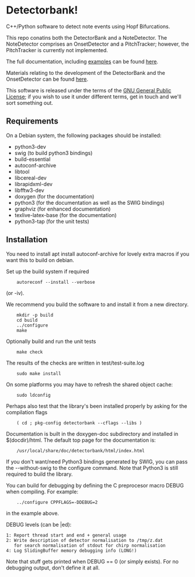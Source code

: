 # Detectorbank!

C++/Python software to detect note events using Hopf Bifurcations.

This repo conatins both the DetectorBank and a NoteDetector.
The NoteDetector comprises an OnsetDetector and a PitchTracker;
however, the PitchTracker is currently not implemented.

The full documentation, including [examples](https://keziah55.github.io/DetectorBank/PythonExamples.html) 
can be found [here](https://keziah55.github.io/DetectorBank/).

Materials relating to the development of the DetectorBank and the 
OnsetDetector can be found [here](https://github.com/keziah55/ExtraThesisMaterial).

This software is released under the terms of the 
[GNU General Public License](https://www.gnu.org/licenses/gpl-3.0.en.html);
if you wish to use it under different terms, get in touch and we'll sort 
something out.

## Requirements

On a Debian system, the following packages should be installed:

* python3-dev
* swig (to build python3 bindings)
* build-essential
* autoconf-archive
* libtool
* libcereal-dev
* librapidxml-dev
* libfftw3-dev
* doxygen (for the documentation)
* python3 (for the documentation as well as the SWIG bindings)
* graphviz (for enhanced documentation)
* texlive-latex-base (for the documentation)
* python3-tap (for the unit tests)


## Installation

You need to install apt install autoconf-archive for lovely
extra macros if you want this to build on debian.

Set up the build system if required

        autoreconf --install --verbose

(or -iv).

We recommend you build the software to and install it from
a new directory.

        mkdir -p build
        cd build
        ../configure
        make

Optionally build and run the unit tests

        make check

The results of the checks are written in test/test-suite.log

        sudo make install

On some platforms you may have to refresh the shared object cache:

        sudo ldconfig
        
Perhaps also test that the library's been installed properly by asking
for the compilation flags

        ( cd ; pkg-config detectorbank --cflags --libs )

Documentation is built in the doxygen-doc subdirectory and installed
in $(docdir)/html. The default top page for the documentation is:

        /usr/local/share/doc/detectorbank/html/index.html

If you don't want/need Python3 bindings generated by SWIG, you can
pass the --without-swig to the configure command. Note that Python3
is still required to build the library.

You can build for debugging by defining the C preprocesor macro DEBUG when
compiling. For example:

        ../configure CPPFLAGS=-DDEBUG=2

in the example above.

DEBUG levels (can be |ed):

    1: Report thread start and end + general usage
    2: Write description of detector normalisation to /tmp/z.dat
       for search normalisation of stdout for chirp normalisation
    4: Log SlidingBuffer memory debugging info (LONG!)

Note that stuff gets printed when DEBUG == 0 (or simply exists).
For no debugging output, don't define it at all.
